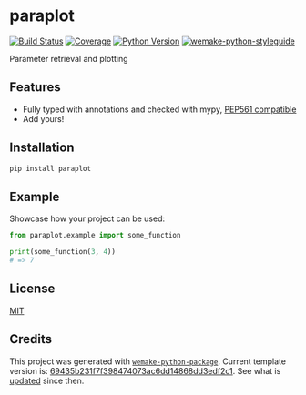 # paraplot

[![Build Status](https://travis-ci.com/cruisen/paraplot.svg?branch=master)](https://travis-ci.com/cruisen/paraplot)
[![Coverage](https://coveralls.io/repos/github/cruisen/paraplot/badge.svg?branch=master)](https://coveralls.io/github/cruisen/paraplot?branch=master)
[![Python Version](https://img.shields.io/pypi/pyversions/paraplot.svg)](https://pypi.org/project/paraplot/)
[![wemake-python-styleguide](https://img.shields.io/badge/style-wemake-000000.svg)](https://github.com/wemake-services/wemake-python-styleguide)

Parameter retrieval and plotting


## Features

- Fully typed with annotations and checked with mypy, [PEP561 compatible](https://www.python.org/dev/peps/pep-0561/)
- Add yours!


## Installation

```bash
pip install paraplot
```


## Example

Showcase how your project can be used:

```python
from paraplot.example import some_function

print(some_function(3, 4))
# => 7
```

## License

[MIT](https://github.com/cruisen/paraplot/blob/master/LICENSE)


## Credits

This project was generated with [`wemake-python-package`](https://github.com/wemake-services/wemake-python-package). Current template version is: [69435b231f7f398474073ac6dd14868dd3edf2c1](https://github.com/wemake-services/wemake-python-package/tree/69435b231f7f398474073ac6dd14868dd3edf2c1). See what is [updated](https://github.com/wemake-services/wemake-python-package/compare/69435b231f7f398474073ac6dd14868dd3edf2c1...master) since then.
